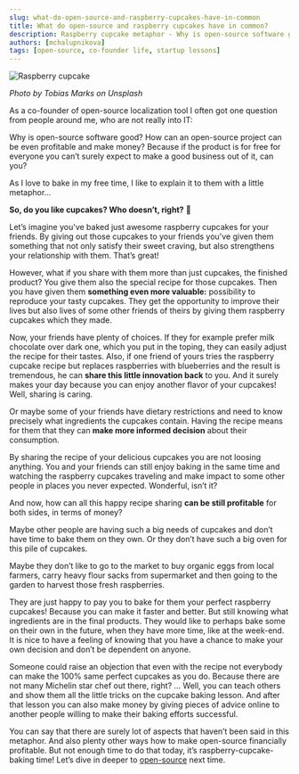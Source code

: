 ```yaml
---
slug: what-do-open-source-and-raspberry-cupcakes-have-in-common
title: What do open-source and raspberry cupcakes have in common?
description: Raspberry cupcake metaphor - Why is open-source software good? How can an open-source project can be profitable and make money? 
authors: [mchalupnikova]
tags: [open-source, co-founder life, startup lessons]
---
```


![Raspberry cupcake](/img/blog/small_raspberry_cupcake.jpg)
<!--truncate-->
*Photo by Tobias Marks on Unsplash*

As a co-founder of open-source localization tool I often got one question from people around me, who are not really into IT:

Why is open-source software good? How can an open-source project can be even profitable and make money? Because if the product is for free for everyone you can’t surely expect to make a good business out of it, can you? 


As I love to bake in my free time, I like to explain it to them with a little metaphor…

**So, do you like cupcakes? Who doesn’t, right?** 🧁

Let’s imagine you've baked just awesome raspberry cupcakes for your friends. By giving out those cupcakes to your friends you've given them something that not only satisfy their sweet craving, but also strengthens your relationship with them. That’s great! 

However, what if you share with them more than just cupcakes, the finished product? You give them also the special recipe for those cupcakes. Then you have given them **something even more valuable:** possibility to reproduce your tasty cupcakes. They get the opportunity to improve their lives but also lives of some other friends of theirs by giving them raspberry cupcakes which they made. 

Now, your friends have plenty of choices. If they for example prefer milk chocolate over dark one, which you put in the toping, they can easily adjust the recipe for their tastes. Also, if one friend of yours tries the raspberry cupcake recipe but replaces raspberries with blueberries and the result is tremendous, he can **share this little innovation back** to you. And it surely makes your day because you can enjoy another flavor of your cupcakes! Well, sharing is caring.

Or maybe some of your friends have dietary restrictions and need to know precisely what ingredients the cupcakes contain. Having the recipe means for them that they can **make more informed decision** about their consumption. 

By sharing the recipe of your delicious cupcakes you are not loosing anything. You and your friends can still enjoy baking in the same time and watching the raspberry cupcakes traveling and make impact to some other people in places you never expected. Wonderful, isn’t it? 


And now, how can all this happy recipe sharing **can be still profitable** for both sides, in terms of money? 

Maybe other people are having such a big needs of cupcakes and don’t have time to bake them on they own. Or they don’t have such a big oven for this pile of cupcakes.

Maybe they don’t like to go to the market to buy organic eggs from local farmers, carry heavy flour sacks from supermarket and then going to the garden to harvest those fresh raspberries. 

They are just happy to pay you to bake for them your perfect raspberry cupcakes! Because you can make it faster and better. But still knowing what ingredients are in the final products. They would like to perhaps bake some on their own in the future, when they have more time, like at the week-end. It is nice to have a feeling of knowing that you have a chance to make your own decision and don’t be dependent on anyone. 

Someone could raise an objection that even with the recipe not everybody can make the 100% same perfect cupcakes as you do. Because there are not many Michelin star chef out there, right? … Well, you can teach others and show them all the little tricks on the cupcake baking lesson. And after that lesson you can also make money by giving pieces of advice online to another people willing to make their baking efforts successful. 


You can say that there are surely lot of aspects that haven’t been said in this metaphor. And also plenty other ways how to make open-source financially profitable. But not enough time to do that today, it’s raspberry-cupcake-baking time! Let’s dive in deeper to [open-source](https://tolgee.io/opensource) next time. 